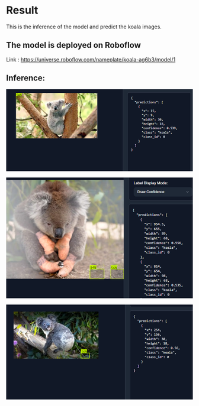 # Result

This is the inference of the model and predict the koala images.

## The model is deployed on Roboflow
Link : 
https://universe.roboflow.com/nameplate/koala-ag6b3/model/1



## Inference: 


  ![Image](https://github.com/Ava7i/ml_task_namespaceit/blob/dev/Assets/Screenshot_2.png)


  ![Image](https://github.com/Ava7i/ml_task_namespaceit/blob/dev/Assets/Screenshot_3.png)


  ![Image](https://github.com/Ava7i/ml_task_namespaceit/blob/dev/Assets/Screenshot_4.png)
